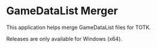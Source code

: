 # GameDataList Merger
This application helps merge GameDataList files for TOTK.

Releases are only available for Windows (x64).